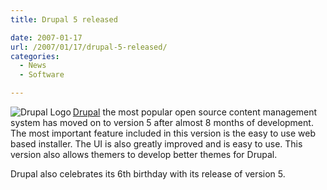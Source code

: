 ```yaml
---
title: Drupal 5 released

date: 2007-01-17
url: /2007/01/17/drupal-5-released/
categories:
  - News
  - Software

---
```

[<img align="left" id="image337" alt="Drupal Logo" src="http://www.fslog.com/wp-content/uploads/2007/01/drupal_logo.png" />Drupal][1] the most popular open source content management system has moved on to version 5 after almost 8 months of development. The most important feature included in this version is the easy to use web based installer. The UI is also greatly improved and is easy to use. This version also allows themers to develop better themes for Drupal.

Drupal also celebrates its 6th birthday with its release of version 5.

 [1]: http://drupal.org/